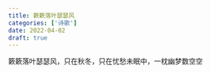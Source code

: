 ```yaml
---
title: 簌簌落叶瑟瑟风
categories: ['诗歌']
date: 2022-04-02
draft: true
---
```


簌簌落叶瑟瑟风，只在秋冬，只在忧愁未眠中，一枕幽梦数空空